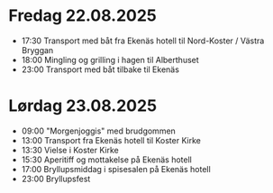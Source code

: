 # Fredag 22.08.2025

- 17:30 Transport med båt fra Ekenäs hotell til Nord-Koster / Västra Bryggan
- 18:00 Mingling og grilling i hagen til Alberthuset
- 23:00 Transport med båt tilbake til Ekenäs

# Lørdag 23.08.2025

- 09:00 "Morgenjoggis" med brudgommen
- 13:00 Transport fra Ekenäs hotell til Koster Kirke
- 13:30 Vielse i Koster Kirke
- 15:30 Aperitiff og mottakelse på Ekenäs hotell
- 17:00 Bryllupsmiddag i spisesalen på Ekenäs hotell
- 23:00 Bryllupsfest